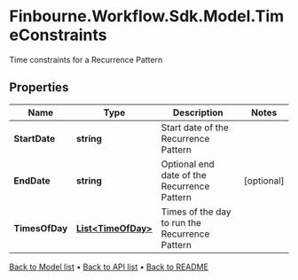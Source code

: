 # Finbourne.Workflow.Sdk.Model.TimeConstraints
Time constraints for a Recurrence Pattern

## Properties

Name | Type | Description | Notes
------------ | ------------- | ------------- | -------------
**StartDate** | **string** | Start date of the Recurrence Pattern | 
**EndDate** | **string** | Optional end date of the Recurrence Pattern | [optional] 
**TimesOfDay** | [**List&lt;TimeOfDay&gt;**](TimeOfDay.md) | Times of the day to run the Recurrence Pattern | 

[Back to Model list](../README.md#documentation-for-models) &#8226; [Back to API list](../README.md#documentation-for-api-endpoints) &#8226; [Back to README](../README.md)

